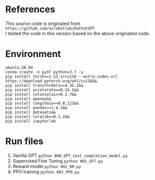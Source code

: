 # References  
This source code is originated from ```https://github.com/airobotlab/KoChatGPT```  
I tested the code in this version based on the above originated code.

# Environment
```
ubuntu:20.04
conda create -n py37 python=3.7 -y
pip install torch==1.13.1+cu116 --extra-index-url https://download.pytorch.org/whl/cu116&&
pip install transformers==4.35.2&&
pip install accelerate==0.24.1&&
pip install colossalai==0.2.7&&
pip install openai&&
pip install langchain==0.0.113&&
pip install pandas>=1.4.1&&
pip install datasets&&
pip install loralib==0.1.2&&
pip install jupyterlab
```

# Run files
1. Vanilla GPT ```python 000_GPT_text_completion_model.py```  
2. Supervised Fine Tuning ```python 001_SFT.py```  
3. Reward model ```python 002_RM.py```  
4. PPO training ```python 003_PPO.py```